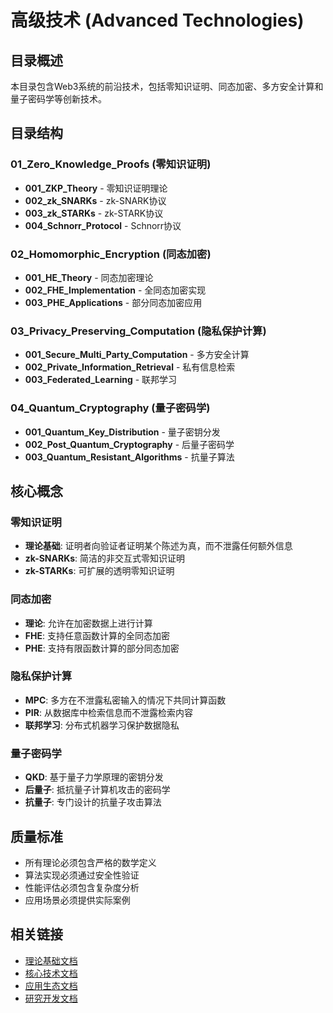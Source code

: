 # 高级技术 (Advanced Technologies)

## 目录概述

本目录包含Web3系统的前沿技术，包括零知识证明、同态加密、多方安全计算和量子密码学等创新技术。

## 目录结构

### 01_Zero_Knowledge_Proofs (零知识证明)
- **001_ZKP_Theory** - 零知识证明理论
- **002_zk_SNARKs** - zk-SNARK协议
- **003_zk_STARKs** - zk-STARK协议
- **004_Schnorr_Protocol** - Schnorr协议

### 02_Homomorphic_Encryption (同态加密)
- **001_HE_Theory** - 同态加密理论
- **002_FHE_Implementation** - 全同态加密实现
- **003_PHE_Applications** - 部分同态加密应用

### 03_Privacy_Preserving_Computation (隐私保护计算)
- **001_Secure_Multi_Party_Computation** - 多方安全计算
- **002_Private_Information_Retrieval** - 私有信息检索
- **003_Federated_Learning** - 联邦学习

### 04_Quantum_Cryptography (量子密码学)
- **001_Quantum_Key_Distribution** - 量子密钥分发
- **002_Post_Quantum_Cryptography** - 后量子密码学
- **003_Quantum_Resistant_Algorithms** - 抗量子算法

## 核心概念

### 零知识证明
- **理论基础**: 证明者向验证者证明某个陈述为真，而不泄露任何额外信息
- **zk-SNARKs**: 简洁的非交互式零知识证明
- **zk-STARKs**: 可扩展的透明零知识证明

### 同态加密
- **理论**: 允许在加密数据上进行计算
- **FHE**: 支持任意函数计算的全同态加密
- **PHE**: 支持有限函数计算的部分同态加密

### 隐私保护计算
- **MPC**: 多方在不泄露私密输入的情况下共同计算函数
- **PIR**: 从数据库中检索信息而不泄露检索内容
- **联邦学习**: 分布式机器学习保护数据隐私

### 量子密码学
- **QKD**: 基于量子力学原理的密钥分发
- **后量子**: 抵抗量子计算机攻击的密码学
- **抗量子**: 专门设计的抗量子攻击算法

## 质量标准

- 所有理论必须包含严格的数学定义
- 算法实现必须通过安全性验证
- 性能评估必须包含复杂度分析
- 应用场景必须提供实际案例

## 相关链接

- [理论基础文档](../01_Theoretical_Foundations/)
- [核心技术文档](../02_Core_Technologies/)
- [应用生态文档](../05_Application_Ecosystem/)
- [研究开发文档](../10_Research_And_Development/)
